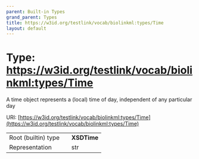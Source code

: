 ```yaml
---
parent: Built-in Types
grand_parent: Types
title: https://w3id.org/testlink/vocab/biolinkml:types/Time
layout: default
---
```


# Type: https://w3id.org/testlink/vocab/biolinkml:types/Time


A time object represents a (local) time of day, independent of any particular day

URI: [https://w3id.org/testlink/vocab/biolinkml:types/Time](https://w3id.org/testlink/vocab/biolinkml:types/Time)

|  |  |  |
| --- | --- | --- |
| Root (builtin) type | | **XSDTime** |
| Representation | | str |
